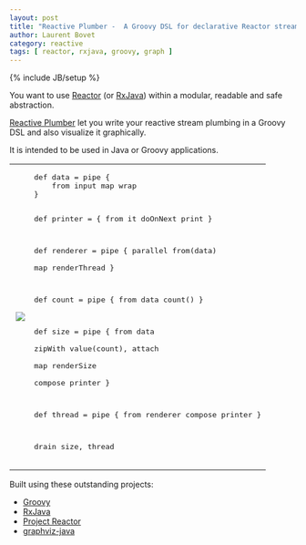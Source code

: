 ```yaml
---
layout: post
title: "Reactive Plumber -  A Groovy DSL for declarative Reactor streaming graphs"
author: Laurent Bovet
category: reactive
tags: [ reactor, rxjava, groovy, graph ]
---
```

{% include JB/setup %}

You want to use [Reactor](https://projectreactor.io/) (or [RxJava](https://github.com/ReactiveX/RxJava)) within a modular, readable and safe abstraction.

[Reactive Plumber](https://github.com/lbovet/reactive-plumber) let you write your reactive stream plumbing in a Groovy DSL and also visualize it graphically.

It is intended to be used in Java or Groovy applications.

<table><tr><td>
<img align="right" src="https://cloud.githubusercontent.com/assets/692124/23836787/2761ce26-077e-11e7-97f0-ffda49431851.png">
</td><td>
<pre>
def data = pipe {
    from input map wrap
}

def printer = {
    from it doOnNext print
}

def renderer = pipe {
    parallel from(data) \
    map renderThread
}

def count = pipe {
    from data count()
}

def size = pipe {
    from data \
    zipWith value(count), attach \
    map renderSize \
    compose printer
}

def thread = pipe {
    from renderer compose printer
}

drain size, thread
</pre>

</td></tr></table>

Built using these outstanding projects:
 - [Groovy](http://groovy-lang.org)
 - [RxJava](https://github.com/ReactiveX/RxJava)
 - [Project Reactor](https://projectreactor.io)
 - [graphviz-java](https://github.com/nidi3/graphviz-java)

